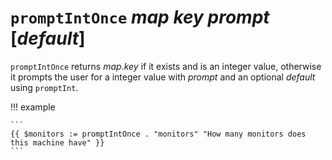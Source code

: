 # `promptIntOnce` *map* *key* *prompt* [*default*]

`promptIntOnce` returns *map*.*key* if it exists and is an integer value,
otherwise it prompts the user for a integer value with *prompt* and an optional
*default* using `promptInt`.

!!! example

    ```
    {{ $monitors := promptIntOnce . "monitors" "How many monitors does this machine have" }}
    ```
